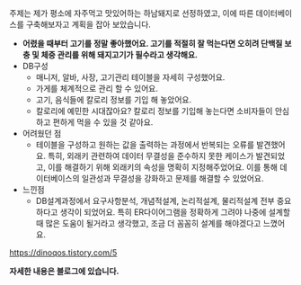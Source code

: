 주제는 제가 평소에 자주먹고 맛있어하는 하남돼지로 선정하였고, 이에 따른 데이터베이스를 구축해보자고 계획을 잡아 보았습니다.

- **어렸을 때부터 고기를 정말 좋아했어요. 고기를 적절히 잘 먹는다면 오히려 단백질 보충 및 체중 관리를 위해 돼지고기가 필수라고 생각해요.**
- DB구성
  - 매니저, 알바, 사장, 고기관리 테이블을 자세히 구성했어요.
  - 가게를 체계적으로 관리 할 수 있어요.
  - 고기, 음식들에 칼로리 정보를 기입 해 놓았어요.
  - 칼로리에 예민한 시대잖아요? 칼로리 정보를 기입해 놓는다면 소비자들이 안심하고 편하게 먹을 수 있을 것 같아요.
- 어려웠던 점
  - 테이블을 구성하고 원하는 값을 출력하는 과정에서 반복되는 오류를 발견했어요. 특히, 외래키 관련하여 데이터 무결성을 준수하지 못한 케이스가 발견되었고, 이를 해결하기 위해 외래키의 속성을 명확히 지정해주었어요. 이를 통해 데이터베이스의 일관성과 무결성을 강화하고 문제를 해결할 수 있었어요.
- 느낀점
  - DB설계과정에서 요구사항분석, 개념적설계, 논리적설계, 물리적설계 전부 중요하다고 생각이 되었어요. 특히 ER다이어그램을 정확하게 그려야 나중에 설계할 때 많은 도움이 될거라고 생각했고, 조금 더 꼼꼼히 설계를 해야겠다고 느꼈어요.

https://dinoqos.tistory.com/5

**자세한 내용은 블로그에 있습니다.**
